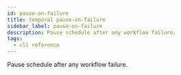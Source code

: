 ```yaml
---
id: pause-on-failure
title: temporal pause-on-failure
sidebar_label: pause-on-failure
description: Pause schedule after any workflow failure.
tags:
  - cli reference
---
```


Pause schedule after any workflow failure.
